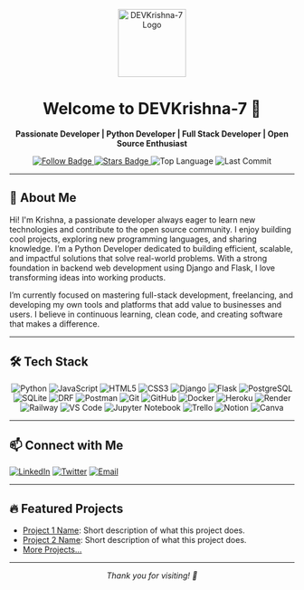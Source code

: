<!--
**DEVKrishna-7/DEVKrishna-7** is a ✨ _special_ ✨ repository because its `README.md` (this file) appears on your GitHub profile.

Here are some ideas to get you started:

- 🔭 I’m currently working on ...
- 🌱 I’m currently learning ...
- 👯 I’m looking to collaborate on ...
- 🤔 I’m looking for help with ...
- 💬 Ask me about ...
- 📫 How to reach me: ...
- 😄 Pronouns: ...
- ⚡ Fun fact: ...
-->
<!-- Banner / Logo -->
<p align="center">
  <img src="https://avatars.githubusercontent.com/u/986277999?s=400" width="120" alt="DEVKrishna-7 Logo"/>
</p>

<h1 align="center">Welcome to DEVKrishna-7 🚀</h1>

<p align="center">
  <b>Passionate Developer | Python Developer | Full Stack Developer | Open Source Enthusiast </b>
</p>

<!-- Badges -->
<p align="center">
  <a href="https://github.com/DEVKrishna-7">
    <img src="https://img.shields.io/github/followers/DEVKrishna-7?label=Follow&style=social" alt="Follow Badge"/>
  </a>
  <a href="https://github.com/DEVKrishna-7/DEVKrishna-7/stargazers">
    <img src="https://img.shields.io/github/stars/DEVKrishna-7/DEVKrishna-7?style=social" alt="Stars Badge"/>
  </a>
  <img src="https://img.shields.io/github/languages/top/DEVKrishna-7/DEVKrishna-7?color=blue&style=flat-square" alt="Top Language"/>
  <img src="https://img.shields.io/github/last-commit/DEVKrishna-7/DEVKrishna-7?style=flat-square" alt="Last Commit"/>
</p>

---

## 👋 About Me

Hi! I'm Krishna, a passionate developer always eager to learn new technologies and contribute to the open source community. I enjoy building cool projects, exploring new programming languages, and sharing knowledge. I’m a Python Developer dedicated to building efficient, scalable, and impactful solutions that solve real-world problems. With a strong foundation in backend web development using Django and Flask, I love transforming ideas into working products.

I’m currently focused on mastering full-stack development, freelancing, and developing my own tools and platforms that add value to businesses and users. I believe in continuous learning, clean code, and creating software that makes a difference.

---

## 🛠️ Tech Stack

<div align="center">

  <!-- Languages -->
  <img src="https://img.shields.io/badge/-Python-3776AB?style=for-the-badge&logo=python&logoColor=white" alt="Python"/>
  <img src="https://img.shields.io/badge/-JavaScript-F7DF1E?style=for-the-badge&logo=javascript&logoColor=black" alt="JavaScript"/>
  <img src="https://img.shields.io/badge/-HTML5-E34F26?style=for-the-badge&logo=html5&logoColor=white" alt="HTML5"/>
  <img src="https://img.shields.io/badge/-CSS3-1572B6?style=for-the-badge&logo=css3&logoColor=white" alt="CSS3"/>

  <!-- Frameworks -->
  <img src="https://img.shields.io/badge/-Django-092E20?style=for-the-badge&logo=django&logoColor=white" alt="Django"/>
  <img src="https://img.shields.io/badge/-Flask-000000?style=for-the-badge&logo=flask&logoColor=white" alt="Flask"/>

  <!-- Databases -->
  <img src="https://img.shields.io/badge/-PostgreSQL-4169E1?style=for-the-badge&logo=postgresql&logoColor=white" alt="PostgreSQL"/>
  <img src="https://img.shields.io/badge/-SQLite-003B57?style=for-the-badge&logo=sqlite&logoColor=white" alt="SQLite"/>

  <!-- APIs and Tools -->
  <img src="https://img.shields.io/badge/-Django%20REST%20Framework-092E20?style=for-the-badge&logo=django&logoColor=white" alt="DRF"/>
  <img src="https://img.shields.io/badge/-Postman-FF6C37?style=for-the-badge&logo=postman&logoColor=white" alt="Postman"/>
  <img src="https://img.shields.io/badge/-Git-F05032?style=for-the-badge&logo=git&logoColor=white" alt="Git"/>
  <img src="https://img.shields.io/badge/-GitHub-181717?style=for-the-badge&logo=github&logoColor=white" alt="GitHub"/>
  <img src="https://img.shields.io/badge/-Docker-2496ED?style=for-the-badge&logo=docker&logoColor=white" alt="Docker"/>
  <img src="https://img.shields.io/badge/-Heroku-430098?style=for-the-badge&logo=heroku&logoColor=white" alt="Heroku"/>
  <img src="https://img.shields.io/badge/-Render-46E3B7?style=for-the-badge&logo=render&logoColor=white" alt="Render"/>
  <img src="https://img.shields.io/badge/-Railway-7752FF?style=for-the-badge&logo=railway&logoColor=white" alt="Railway"/>
  <img src="https://img.shields.io/badge/-VS%20Code-007ACC?style=for-the-badge&logo=visualstudiocode&logoColor=white" alt="VS Code"/>
  <img src="https://img.shields.io/badge/-Jupyter-FAFE3E?style=for-the-badge&logo=jupyter&logoColor=orange" alt="Jupyter Notebook"/>
  <img src="https://img.shields.io/badge/-Trello-0079BF?style=for-the-badge&logo=trello&logoColor=white" alt="Trello"/>
  <img src="https://img.shields.io/badge/-Notion-000000?style=for-the-badge&logo=notion&logoColor=white" alt="Notion"/>
  <img src="https://img.shields.io/badge/-Canva-00C4CC?style=for-the-badge&logo=canva&logoColor=white" alt="Canva"/>
</div>

---

## 📫 Connect with Me

[![LinkedIn](https://img.shields.io/badge/-LinkedIn-blue?style=flat&logo=linkedin)](https://www.linkedin.com/in/your-linkedin/)
[![Twitter](https://img.shields.io/badge/-Twitter-blue?style=flat&logo=twitter)](https://twitter.com/your-twitter)
[![Email](https://img.shields.io/badge/-Email-c14438?style=flat&logo=Gmail&logoColor=white)](mailto:your-email@example.com)

---

## 🔥 Featured Projects

- [Project 1 Name](https://github.com/DEVKrishna-7/project1): Short description of what this project does.
- [Project 2 Name](https://github.com/DEVKrishna-7/project2): Short description of what this project does.
- [More Projects...](https://github.com/DEVKrishna-7?tab=repositories)

---

<!-- Footer -->
<p align="center">
  <em>Thank you for visiting! 🚀</em>
</p>
